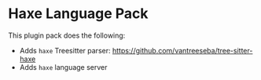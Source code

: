 # Haxe Language Pack

This plugin pack does the following:

- Adds `haxe` Treesitter parser: https://github.com/vantreeseba/tree-sitter-haxe
- Adds `haxe` language server
